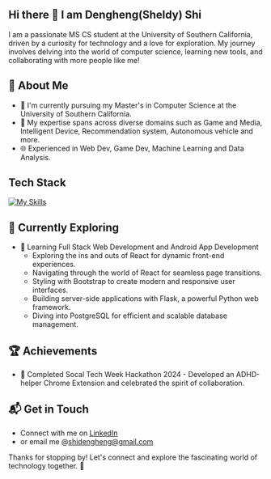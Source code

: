 ## Hi there 👋 I am Dengheng(Sheldy) Shi

I am a passionate MS CS student at the University of Southern California, driven by a curiosity for technology and a love for exploration. My journey involves delving into the world of computer science, learning new tools, and collaborating with more people like me!


## 🚀 About Me

- 🔭 I'm currently pursuing my Master's in Computer Science at the University of Southern California.
- 📝 My expertise spans across diverse domains such as Game and Media, Intelligent Device, Recommendation system, Autonomous vehicle and more.
- 🌐 Experienced in Web Dev, Game Dev, Machine Learning and Data Analysis.

## Tech Stack
[![My Skills](https://skillicons.dev/icons?i=py,js,html,css,bootstrap,flask,react,gcp,nodejs,npm,latex,github,git,matlab,mongodb,opencv,pytorch,raspberrypi,blendar,rider,unity)](https://skillicons.dev)

## 🌱 Currently Exploring

- 🚀 Learning Full Stack Web Development and Android App Development
  - Exploring the ins and outs of React for dynamic front-end experiences.
  - Navigating through the world of React for seamless page transitions.
  - Styling with Bootstrap to create modern and responsive user interfaces.
  - Building server-side applications with Flask, a powerful Python web framework.
  - Diving into PostgreSQL for efficient and scalable database management.

 ## 🏆 Achievements

- 🌟 Completed Socal Tech Week Hackathon 2024 - Developed an ADHD-helper Chrome Extension and celebrated the spirit of collaboration.


## 📬 Get in Touch

- Connect with me on [LinkedIn](https://twitter.com/introvertedbot)
- or email me @shidengheng@gmail.com

Thanks for stopping by! Let's connect and explore the fascinating world of technology together. 🚀



<!--
**stephannnnnie/stephannnnnie** is a ✨ _special_ ✨ repository because its `README.md` (this file) appears on your GitHub profile.

Here are some ideas to get you started:

- 🔭 I’m currently working on ...
- 🌱 I’m currently learning ...
- 👯 I’m looking to collaborate on ...
- 🤔 I’m looking for help with ...
- 💬 Ask me about ...
- 📫 How to reach me: ...
- 😄 Pronouns: ...
- ⚡ Fun fact: ...
-->
